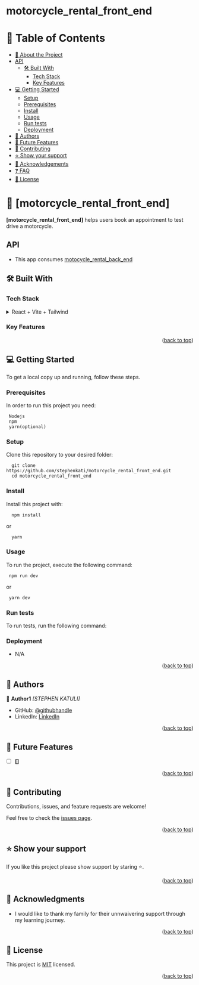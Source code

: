 # motorcycle_rental_front_end

<a name="readme-top"></a>

# 📗 Table of Contents

- [📖 About the Project](#about-project)
- [API](#api)
  - [🛠 Built With](#built-with)
    - [Tech Stack](#tech-stack)
    - [Key Features](#key-features)
- [💻 Getting Started](#getting-started)
  - [Setup](#setup)
  - [Prerequisites](#prerequisites)
  - [Install](#install)
  - [Usage](#usage)
  - [Run tests](#run-tests)
  - [Deployment](#triangular_flag_on_post-deployment)
- [👥 Authors](#authors)
- [🔭 Future Features](#future-features)
- [🤝 Contributing](#contributing)
- [⭐️ Show your support](#support)
- [🙏 Acknowledgements](#acknowledgements)
- [❓ FAQ](#faq)
- [📝 License](#license)

<!-- PROJECT DESCRIPTION -->

# 📖 [motorcycle_rental_front_end] <a name="about-project"></a>

**[motorcycle_rental_front_end]** helps users book an appointment to test drive a motorcycle.

## API <a name="api"></a>
- This app consumes [motocycle_rental_back_end](https://github.com/stephenkati/motorcycle_rental_back_end)

## 🛠 Built With <a name="built-with"></a>

### Tech Stack <a name="tech-stack"></a>

<details>
  <summary>React + Vite + Tailwind</summary>
  <ul>
    <li><a>https://Vitejs.org/</a></li>
    <li><a>https://react.dev</a></li>
    <li><a>https://tailwindui.com</a></li>
  </ul>
</details>

<!-- Features -->

### Key Features <a name="key-features"></a>

<!-- - **[Login]**
- **[]**
- **[]**
- **[]** -->

<p align="right">(<a href="#readme-top">back to top</a>)</p>

<!-- GETTING STARTED -->

## 💻 Getting Started <a name="getting-started"></a>

To get a local copy up and running, follow these steps.

### Prerequisites

In order to run this project you need:

```
 Nodejs
 npm
 yarn(optional)
```

### Setup

Clone this repository to your desired folder:

```
  git clone https://github.com/stephenkati/motorcycle_rental_front_end.git
  cd motorcycle_rental_front_end
```

### Install

Install this project with:

```
  npm install
```
or

```
  yarn
```

### Usage

To run the project, execute the following command:

```
 npm run dev
```

or

```
 yarn dev
```

### Run tests

To run tests, run the following command:


### Deployment

  - N/A

<p align="right">(<a href="#readme-top">back to top</a>)</p>

<!-- AUTHORS -->

## 👥 Authors <a name="authors"></a>

👤 **Author1**
 *[STEPHEN KATULI]*
 
- GitHub: [@githubhandle](https://github.com/stephenkati)
- LinkedIn: [LinkedIn](https://www.linkedin.com/in/stephen-katuli/)

<p align="right">(<a href="#readme-top">back to top</a>)</p>

<!-- FUTURE FEATURES -->

## 🔭 Future Features <a name="future-features"></a>

- [ ] **[]**

<p align="right">(<a href="#readme-top">back to top</a>)</p>

<!-- CONTRIBUTING -->

## 🤝 Contributing <a name="contributing"></a>

Contributions, issues, and feature requests are welcome!

Feel free to check the [issues page](https://github.com/stephenkati/motorcycle_rental_front_end/issues).

<p align="right">(<a href="#readme-top">back to top</a>)</p>

<!-- SUPPORT -->

## ⭐️ Show your support <a name="support"></a>

If you like this project please show support by staring ⭐️.

<p align="right">(<a href="#readme-top">back to top</a>)</p>

<!-- ACKNOWLEDGEMENTS -->

## 🙏 Acknowledgments <a name="acknowledgements"></a>

* I would like to thank my family for their unnwaivering support through my learning journey.

<p align="right">(<a href="#readme-top">back to top</a>)</p>

<!-- LICENSE -->

## 📝 License <a name="license"></a>

This project is [MIT](./LICENSE) licensed.

<p align="right">(<a href="#readme-top">back to top</a>)</p>